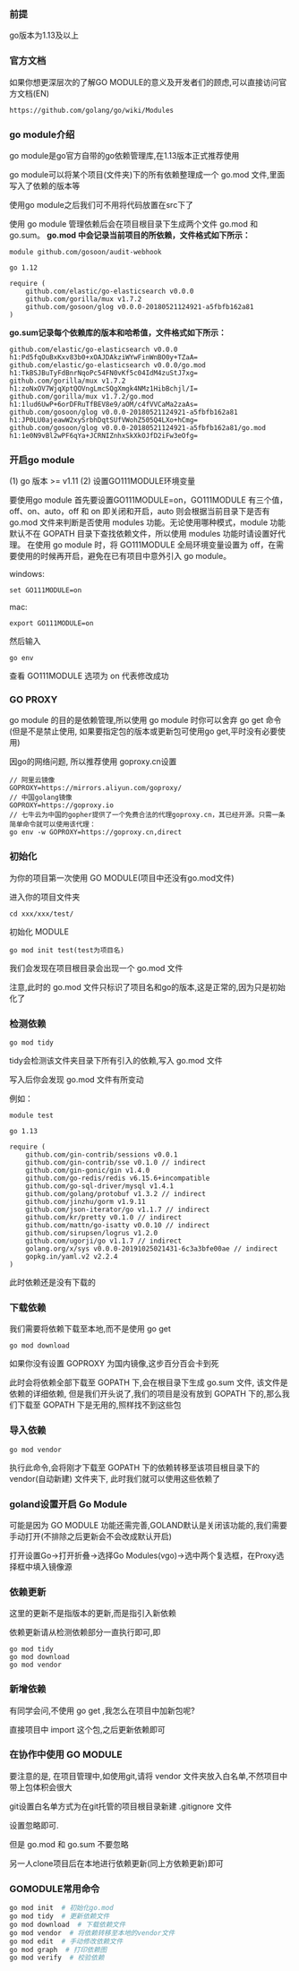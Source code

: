 ### 前提

go版本为1.13及以上

### 官方文档

如果你想更深层次的了解GO MODULE的意义及开发者们的顾虑,可以直接访问官方文档(EN)

```
https://github.com/golang/go/wiki/Modules
```

### go module介绍

go module是go官方自带的go依赖管理库,在1.13版本正式推荐使用

go module可以将某个项目(文件夹)下的所有依赖整理成一个 go.mod 文件,里面写入了依赖的版本等

使用go module之后我们可不用将代码放置在src下了

使用 go module 管理依赖后会在项目根目录下生成两个文件 go.mod 和 go.sum。
**go.mod 中会记录当前项目的所依赖，文件格式如下所示：**

```
module github.com/gosoon/audit-webhook

go 1.12

require (
    github.com/elastic/go-elasticsearch v0.0.0
    github.com/gorilla/mux v1.7.2
    github.com/gosoon/glog v0.0.0-20180521124921-a5fbfb162a81
)
```

**go.sum记录每个依赖库的版本和哈希值，文件格式如下所示：**

```
github.com/elastic/go-elasticsearch v0.0.0 h1:Pd5fqOuBxKxv83b0+xOAJDAkziWYwFinWnBO0y+TZaA=
github.com/elastic/go-elasticsearch v0.0.0/go.mod h1:TkBSJBuTyFdBnrNqoPc54FN0vKf5c04IdM4zuStJ7xg=
github.com/gorilla/mux v1.7.2 h1:zoNxOV7WjqXptQOVngLmcSQgXmgk4NMz1HibBchjl/I=
github.com/gorilla/mux v1.7.2/go.mod h1:1lud6UwP+6orDFRuTfBEV8e9/aOM/c4fVVCaMa2zaAs=
github.com/gosoon/glog v0.0.0-20180521124921-a5fbfb162a81 h1:JP0LU0ajeawW2xySrbhDqtSUfVWohZ505Q4LXo+hCmg=
github.com/gosoon/glog v0.0.0-20180521124921-a5fbfb162a81/go.mod h1:1e0N9vBl2wPF6qYa+JCRNIZnhxSkXkOJfD2iFw3eOfg=
```

### 开启go module

(1) go 版本 >= v1.11
(2) 设置GO111MODULE环境变量

要使用go module 首先要设置GO111MODULE=on，GO111MODULE 有三个值，off、on、auto，off 和 on 即关闭和开启，auto 则会根据当前目录下是否有 go.mod 文件来判断是否使用 modules 功能。无论使用哪种模式，module 功能默认不在 GOPATH 目录下查找依赖文件，所以使用 modules 功能时请设置好代理。
在使用 go module 时，将 GO111MODULE 全局环境变量设置为 off，在需要使用的时候再开启，避免在已有项目中意外引入 go module。

windows:

```
set GO111MODULE=on
```

mac:

```
export GO111MODULE=on
```

然后输入

```
go env
```

查看 GO111MODULE 选项为 on 代表修改成功

### GO PROXY

go module 的目的是依赖管理,所以使用 go module 时你可以舍弃 go get 命令(但是不是禁止使用, 如果要指定包的版本或更新包可使用go get,平时没有必要使用)

因go的网络问题, 所以推荐使用 goproxy.cn设置

```
// 阿里云镜像
GOPROXY=https://mirrors.aliyun.com/goproxy/
// 中国golang镜像
GOPROXY=https://goproxy.io
// 七牛云为中国的gopher提供了一个免费合法的代理goproxy.cn，其已经开源。只需一条简单命令就可以使用该代理：
go env -w GOPROXY=https://goproxy.cn,direct
```

### 初始化

为你的项目第一次使用 GO MODULE(项目中还没有go.mod文件)

进入你的项目文件夹

```
cd xxx/xxx/test/
```

初始化 MODULE

```
go mod init test(test为项目名)
```

我们会发现在项目根目录会出现一个 go.mod 文件

注意,此时的 go.mod 文件只标识了项目名和go的版本,这是正常的,因为只是初始化了

### 检测依赖

```
go mod tidy
```

tidy会检测该文件夹目录下所有引入的依赖,写入 go.mod 文件

写入后你会发现 go.mod 文件有所变动

例如：

```
module test

go 1.13

require (
    github.com/gin-contrib/sessions v0.0.1
    github.com/gin-contrib/sse v0.1.0 // indirect
    github.com/gin-gonic/gin v1.4.0
    github.com/go-redis/redis v6.15.6+incompatible
    github.com/go-sql-driver/mysql v1.4.1
    github.com/golang/protobuf v1.3.2 // indirect
    github.com/jinzhu/gorm v1.9.11
    github.com/json-iterator/go v1.1.7 // indirect
    github.com/kr/pretty v0.1.0 // indirect
    github.com/mattn/go-isatty v0.0.10 // indirect
    github.com/sirupsen/logrus v1.2.0
    github.com/ugorji/go v1.1.7 // indirect
    golang.org/x/sys v0.0.0-20191025021431-6c3a3bfe00ae // indirect
    gopkg.in/yaml.v2 v2.2.4
)
```

此时依赖还是没有下载的

### 下载依赖

我们需要将依赖下载至本地,而不是使用 go get

```
go mod download
```

如果你没有设置 GOPROXY 为国内镜像,这步百分百会卡到死

此时会将依赖全部下载至 GOPATH 下,会在根目录下生成 go.sum 文件, 该文件是依赖的详细依赖, 但是我们开头说了,我们的项目是没有放到 GOPATH 下的,那么我们下载至 GOPATH 下是无用的,照样找不到这些包

### 导入依赖

```
go mod vendor
```

执行此命令,会将刚才下载至 GOPATH 下的依赖转移至该项目根目录下的 vendor(自动新建) 文件夹下, 此时我们就可以使用这些依赖了

### goland设置开启 Go Module

可能是因为 GO MODULE 功能还需完善,GOLAND默认是关闭该功能的,我们需要手动打开(不排除之后更新会不会改成默认开启)

打开设置Go->打开折叠->选择Go Modules(vgo)->选中两个复选框，在Proxy选择框中填入镜像源

### 依赖更新

这里的更新不是指版本的更新,而是指引入新依赖

依赖更新请从检测依赖部分一直执行即可,即

```
go mod tidy
go mod download
go mod vendor
```

### 新增依赖

有同学会问,不使用 go get ,我怎么在项目中加新包呢?

直接项目中 import 这个包,之后更新依赖即可

### 在协作中使用 GO MODULE

要注意的是, 在项目管理中,如使用git,请将 vendor 文件夹放入白名单,不然项目中带上包体积会很大

git设置白名单方式为在git托管的项目根目录新建 .gitignore 文件

设置忽略即可.

但是 go.mod 和 go.sum 不要忽略

另一人clone项目后在本地进行依赖更新(同上方依赖更新)即可

### GOMODULE常用命令

```bash
go mod init  # 初始化go.mod
go mod tidy  # 更新依赖文件
go mod download  # 下载依赖文件
go mod vendor  # 将依赖转移至本地的vendor文件
go mod edit  # 手动修改依赖文件
go mod graph  # 打印依赖图
go mod verify  # 校验依赖
```
